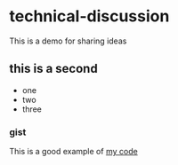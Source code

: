 # technical-discussion
This is a demo for sharing ideas





## this is a second

* one
* two
* three
### gist

This is a good example of [my code](https://gist.github.com/subratabhowwmik/5dc3ce00bdbf0b0409000af08af197e4)
